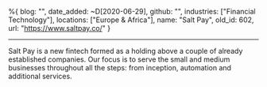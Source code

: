 %{
  blog: "",
  date_added: ~D[2020-06-29],
  github: "",
  industries: ["Financial Technology"],
  locations: ["Europe & Africa"],
  name: "Salt Pay",
  old_id: 602,
  url: "https://www.saltpay.co/"
}

---

Salt Pay is a new fintech formed as a holding above a couple of already established companies. Our focus is to serve the small and medium businesses throughout all the steps: from inception, automation and additional services. 
